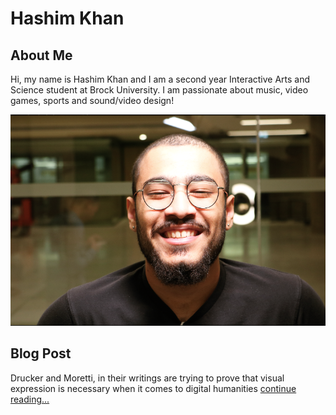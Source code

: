 # Hashim Khan

## About Me 

Hi, my name is Hashim Khan and I am a second year Interactive Arts and Science student at Brock University. I am passionate about music, video games, sports and sound/video design!

![](images/HashPic.PNG)

## Blog Post

Drucker and Moretti, in their writings are trying to prove that visual expression is necessary when it comes to digital humanities [continue reading...](blog)

